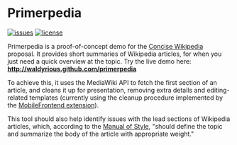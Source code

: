 Primerpedia
===========

[![issues][issues-img]][issues-url]
[![license][license-img]][license-url]

[issues-url]: https://github.com/waldyrious/primerpedia/issues
[issues-img]: http://img.shields.io/github/issues/waldyrious/primerpedia.svg
[license-url]: https://github.com/waldyrious/primerpedia/blob/gh-pages/LICENSE.md
[license-img]: https://img.shields.io/github/license/waldyrious/primerpedia.svg

Primerpedia is a proof-of-concept demo for the
[Concise Wikipedia](http://meta.wikimedia.org/wiki/Concise_Wikipedia) proposal.
It provides short summaries of Wikipedia articles,
for when you just need a quick overview at the topic.
Try the live demo here: **http://waldyrious.github.com/primerpedia**

To achieve this, it uses the MediaWiki API to fetch the first section of an article,
and cleans it up for presentation, removing extra details and editing-related templates
(currently using the cleanup procedure implemented by the
[MobileFrontend extension](https://www.mediawiki.org/wiki/Extension:MobileFrontend#prop.3Dextracts)).

This tool should also help identify issues with the lead sections of Wikipedia articles,
which, according to the [Manual of Style](https://en.wikipedia.org/wiki/MOS:LEAD),
"should define the topic and summarize the body of the article with appropriate weight."

